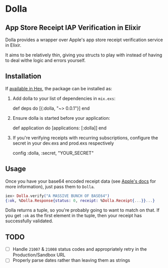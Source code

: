 # Dolla
## App Store Receipt IAP Verification in Elixir

Dolla provides a wrapper over Apple's app store receipt verification service in
Elixir.

It aims to be relatively thin, giving you structs to play with instead of having
to deal withe logic and errors yourself.

## Installation

If [available in Hex](https://hex.pm/docs/publish), the package can be installed as:

  1. Add dolla to your list of dependencies in `mix.exs`:

        def deps do
          [{:dolla, "~> 0.0.1"}]
        end

  2. Ensure dolla is started before your application:

        def application do
          [applications: [:dolla]]
        end
        
  3. If you're verifying receipts with recurring subscriptions, configure the
     secret in your dev.exs and prod.exs respectively
     
        config :dolla, :secret, "YOUR_SECRET"

## Usage

Once you have your base64 encoded receipt data (see [Apple's docs](https://developer.apple.com/library/ios/releasenotes/General/ValidateAppStoreReceipt/Chapters/ValidateRemotely.html#//apple_ref/doc/uid/TP40010573-CH104-SW1) for more information), just pass them to `Dolla`.

```elixir
iex> Dolla.verify("A MASSIVE BUNCH OF BASE64")
{:ok, %Dolla.Response{status: 0, receipt: %Dolla.Receipt{...}}...}
```

Dolla returns a tuple, so you're probably going to want to match on that. If you
get `:ok` as the first element in the tuple, then your receipt has successfully
validated.

## TODO

 - [ ] Handle `21007` & `21008` status codes and appropriately retry in the Production/Sandbox URL
 - [ ] Properly parse dates rather than leaving them as strings
